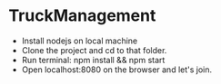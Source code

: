 # TruckManagement
- Install nodejs on local machine
- Clone the project and cd to that folder.
- Run terminal: npm install && npm start
- Open localhost:8080 on the browser and let's join.
